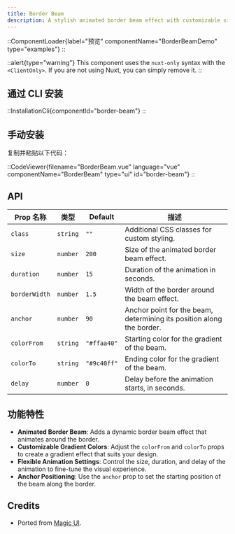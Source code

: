 ```yaml
---
title: Border Beam
description: A stylish animated border beam effect with customizable size, duration, colors, and delay.
---
```


::ComponentLoader{label="预览" componentName="BorderBeamDemo" type="examples"}
::

::alert{type="warning"}
This component uses the `nuxt-only` syntax with the `<ClientOnly>`. If you are not using Nuxt, you can simply remove it.
::

## 通过 CLI 安装

::InstallationCli{componentId="border-beam"}
::

## 手动安装

复制并粘贴以下代码：

::CodeViewer{filename="BorderBeam.vue" language="vue" componentName="BorderBeam" type="ui" id="border-beam"}
::

## API

| Prop 名称     | 类型     | Default     | 描述                                                                  |
| ------------- | -------- | ----------- | --------------------------------------------------------------------- |
| `class`       | `string` | `""`        | Additional CSS classes for custom styling.                            |
| `size`        | `number` | `200`       | Size of the animated border beam effect.                              |
| `duration`    | `number` | `15`        | Duration of the animation in seconds.                                 |
| `borderWidth` | `number` | `1.5`       | Width of the border around the beam effect.                           |
| `anchor`      | `number` | `90`        | Anchor point for the beam, determining its position along the border. |
| `colorFrom`   | `string` | `"#ffaa40"` | Starting color for the gradient of the beam.                          |
| `colorTo`     | `string` | `"#9c40ff"` | Ending color for the gradient of the beam.                            |
| `delay`       | `number` | `0`         | Delay before the animation starts, in seconds.                        |

## 功能特性

- **Animated Border Beam**: Adds a dynamic border beam effect that animates around the border.
- **Customizable Gradient Colors**: Adjust the `colorFrom` and `colorTo` props to create a gradient effect that suits your design.
- **Flexible Animation Settings**: Control the size, duration, and delay of the animation to fine-tune the visual experience.
- **Anchor Positioning**: Use the `anchor` prop to set the starting position of the beam along the border.

## Credits

- Ported from [Magic UI](https://magicui.design/docs/components/border-beam).
